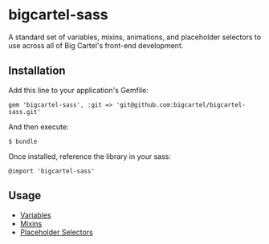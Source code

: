 # bigcartel-sass

A standard set of variables, mixins, animations, and placeholder selectors to use across all of Big Cartel's front-end development.

## Installation

Add this line to your application's Gemfile:

    gem 'bigcartel-sass', :git => 'git@github.com:bigcartel/bigcartel-sass.git'

And then execute:

    $ bundle

Once installed, reference the library in your sass:

    @import 'bigcartel-sass'

## Usage

* [Variables](https://github.com/bigcartel/bigcartel-sass/blob/master/lib/assets/stylesheets/_variables.css.sass)
* [Mixins](https://github.com/bigcartel/bigcartel-sass/blob/master/lib/assets/stylesheets/_mixins.css.sass)
* [Placeholder Selectors](https://github.com/bigcartel/bigcartel-sass/blob/master/lib/assets/stylesheets/_placeholders.css.sass)



